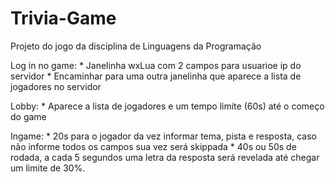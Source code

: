 # Trivia-Game
Projeto do jogo da disciplina de Linguagens da Programação

Log in no game:
    * Janelinha wxLua com 2 campos para usuarioe ip do servidor
    * Encaminhar para uma outra janelinha que aparece a lista de jogadores no servidor

Lobby:
    * Aparece a lista de jogadores e um tempo limite (60s) até o começo do game

Ingame:
    * 20s para o jogador da vez informar tema, pista e resposta, caso não informe todos os campos sua vez será skippada
    * 40s ou 50s de rodada, a cada 5 segundos uma letra da resposta será revelada até chegar um limite de 30%.
